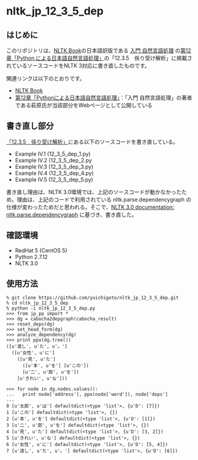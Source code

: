 # nltk_jp_12_3_5_dep

## はじめに

このリポジトリは、[NLTK Book](http://www.nltk.org/book/)の日本語訳版である [入門 自然言語処理](https://www.oreilly.co.jp/books/9784873114705/) の[第12章「Python による日本語自然言語処理」](http://www.nltk.org/book-jp/ch12.html)の「12.3.5　係り受け解析」に掲載されているソースコードをNLTK 3対応に書き直したものです。

関連リンクは以下のとおりです。
- [NLTK Book](http://www.nltk.org/book/)
- [第12章「Pythonによる日本語自然言語処理」](http://www.nltk.org/book-jp/ch12.html)：「入門 自然言語処理」の著者である萩原氏が当該部分をWebページとして公開している

## 書き直し部分


[「12.3.5　係り受け解析」](http://www.nltk.org/book-jp/ch12.html#id59)にある以下のソースコードを書き直している。
- Example IV.1 (12_3_5_dep_1.py)
- Example IV.2 (12_3_5_dep_2.py
- Example IV.3 (12_3_5_dep_3.py)
- Example IV.4 (12_3_5_dep_4.py)
- Example IV.5 (12_3_5_dep_5.py)

書き直し理由は、NLTK 3.0環境では、上記のソースコードが動かなかったため。理由は、上記のコードで利用されている nltk.parse.dependencygraph の仕様が変わったためだと思われる。そこで、[NLTK 3.0 documentation: nltk.parse.dependencygraph](http://www.nltk.org/_modules/nltk/parse/dependencygraph.html) に基づき、書き直した。

## 確認環境

- RedHat 5 (CentOS 5)
- Python 2.7.12
- NLTK 3.0

## 使用方法

```
% git clone https://github.com/yuichigoto/nltk_jp_12_3_5_dep.git
% cd nltk_jp_12_3_5_dep
% python -i nltk_jp_12_3_5_dep.py
>>> from jp_pp import *
>>> dg = cabocha2depgraph(cabocha_result)
>>> reset_deps(dg)
>>> set_head_form(dg)
>>> analyze_dependency(dg)
>>> print ppo(dg.tree())
([u'渡し', u'た', u'。']
  ([u'女性', u'に']
    ([u'見', u'た']
      ([u'本', u'を'] [u'この'])
      [u'二', u'郎', u'を'])
    [u'きれい', u'な']))

>>> for node in dg.nodes.values():
...   print node['address'], ppo(node['word']), node['deps']
... 
0 [u'太郎', u'は'] defaultdict(<type 'list'>, {u'D': [7]})
1 [u'この'] defaultdict(<type 'list'>, {})
2 [u'本', u'を'] defaultdict(<type 'list'>, {u'D': [1]})
3 [u'二', u'郎', u'を'] defaultdict(<type 'list'>, {})
4 [u'見', u'た'] defaultdict(<type 'list'>, {u'D': [3, 2]})
5 [u'きれい', u'な'] defaultdict(<type 'list'>, {})
6 [u'女性', u'に'] defaultdict(<type 'list'>, {u'D': [5, 4]})
7 [u'渡し', u'た', u'。'] defaultdict(<type 'list'>, {u'D': [6]})
```

